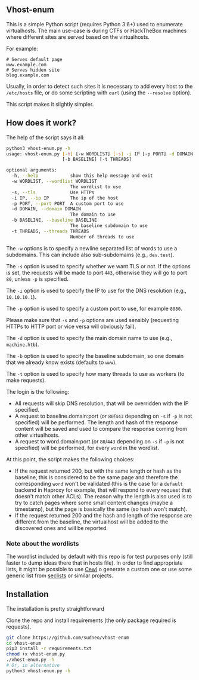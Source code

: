 ## Vhost-enum

This is a simple Python script (requires Python 3.6+) used to enumerate virtualhosts.
The main use-case is during CTFs or HackTheBox machines where different sites are served based on the virtualhosts.

For example:

```
# Serves default page
www.example.com
# Serves hidden site
blog.example.com
```

Usually, in order to detect such sites it is necessary to add every host to the `/etc/hosts` file, or do some scripting
with `curl` (using the `--resolve` option).

This script makes it slightly simpler.

## How does it work?

The help of the script says it all:

```bash
python3 vhost-enum.py -h                                                     
usage: vhost-enum.py [-h] [-w WORDLIST] [-s] -i IP [-p PORT] -d DOMAIN
                     [-b BASELINE] [-t THREADS]

optional arguments:
  -h, --help            show this help message and exit
  -w WORDLIST, --wordlist WORDLIST
                        The wordlist to use
  -s, --tls             Use HTTPs
  -i IP, --ip IP        The ip of the host
  -p PORT, --port PORT  A custom port to use
  -d DOMAIN, --domain DOMAIN
                        The domain to use
  -b BASELINE, --baseline BASELINE
                        The baseline subdomain to use
  -t THREADS, --threads THREADS
                        Number of threads to use
```

The `-w` options is to specify a newline separated list of words to use a subdomains. This can include also
sub-subdomains (e.g., `dev.test`).

The `-s` option is used to specify whether we want TLS or not. If the options is set, the requests will be made to port
`443`, otherwise they will go to port `80`, unless `-p` is specified.

The `-i` option is used to specify the IP to use for the DNS resolution (e.g., `10.10.10.1`).

The `-p` option is used to specify a custom port to use, for example `8080`.

Please make sure that `-s` and `-p` options are used sensibly (requesting HTTPs to HTTP port or vice versa will obviously fail).

The `-d` option is used to specify the main domain name to use (e.g., `machine.htb`).

The `-b` option is used to specify the baseline subdomain, so one domain that we already know exists (defaults to `www`).

The `-t` option is used to specify how many threads to use as workers (to make requests).

The login is the following:

* All requests will skip DNS resolution, that will be overridden with the IP specified. 
* A request to baseline.domain:port (or `80`/`443` depending on `-s` if `-p` is not specified) will be performed. The
length and hash of the response content will be saved and used to compare the response coming from other virtualhosts.
* A request to word.domain:port (or `80`/`443` depending on `-s` if `-p` is not specified) will be performed, for every `word` in
the wordlist.

At this point, the script makes the following choices:

* If the request returned 200, but with the same length or hash as the baseline, this is considered to be the same page
and therefore the corresponding `word` won't be validated (this is the case for a `default` backend in Haproxy for example,
that will respond to every request that doesn't match other ACLs). The reason why the length is also used is to try to catch
pages where some small content changes (maybe a timestamp), but the page is basically the same (so hash won't match).
* If the request returned 200 and the hash and length of the response are different from the baseline, the virtualhost will be
added to the discovered ones and will be reported.

### Note about the wordlists

The wordlist included by default with this repo is for test purposes only (still faster to dump ideas there that in hosts file). 
In order to find appropriate lists, it might be possible to use [Cewl](https://github.com/digininja/CeWL) o generate
a custom one or use some generic list from [seclists](https://github.com/danielmiessler/SecLists/blob/master/Discovery/DNS/bitquark-subdomains-top100000.txt) or similar projects.

## Installation

The installation is pretty straightforward

Clone the repo and install requirements (the only package required is requests).
```bash
git clone https://github.com/sudneo/vhost-enum
cd vhost-enum
pip3 install -r requirements.txt
chmod +x vhost-enum.py
./vhost-enum.py -h
# Or, in alternative
python3 vhost-enum.py -h
```